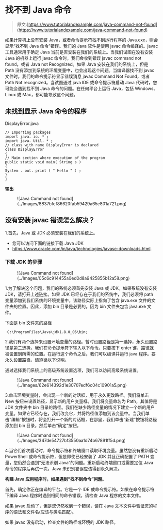 # 找不到 Java 命令

> 原文:[https://www.tutorialandexample.com/java-command-not-found](https://www.tutorialandexample.com/java-command-not-found)

如果计算机上没有安装 Java，或者命令提示符找不到运行程序的 Java.exe，则会显示“找不到 Java 命令”错误。我们的 Java 软件是使用 javac 命令编译的。javac 工具通常用于确定 Java 当前是否安装在我们的系统上。当我们试图在没有安装 Java 的机器上运行 javac 命令时，我们会收到错误 javac command not found，或者 Java not Recognized。如果 Java 安装在我们的系统上，但是 Path 没有添加到系统的环境变量中，也会出现这个问题。当编译器找不到 javac 文件时，我们的命令提示符显示错误消息 javac Command Not Found，或者 Path Not recognized。当试图通过 java IDE 或命令提示符启动 Java 代码时，您可能会遇到找不到 Java 命令的问题。在任何平台上运行 Java，包括 Windows、Linux 或 Mac，都可能导致这个问题。

## 未找到显示 Java 命令的程序

DisplayError.java

```
// Importing packages 
import java. io. * ;
import java. Util. * ;
// class with name DisplayError is declared
class DisplayError
{
// Main section where execution of the program 
public static void main( String s )
{
System . out. print ( " Hello " ) ;
}
}
```

**输出**

<figure class="wp-block-image">![Java Command not found](../Images/8837bfcf86620fab59429a65e801a721.png)</figure>

## 没有安装 javac 错误怎么解决？

1.首先，Java 或 JDK 必须安装在我们的系统上。

*   您可以访问下面的链接下载 Java JDK
*   https://www.oracle.com/in/java/technologies/javase-downloads.html.

### 下载 JDK 的步骤

<figure class="wp-block-image">![Java Command not found](../Images/05c6c914455a0ed0d8a9425855b12a58.png)</figure>

1.为了解决这个问题，我们的系统必须首先安装 Java 或 JDK。如果系统没有安装 JDK，请打开上述链接。如果 JDK 已经存在于我们的系统中，我们必须将 path 变量添加到我们系统的环境变量中。该路径实际上指向了包含 java.exe 文件的文件夹的位置。因此，添加 bin 目录是必要的，因为 bin 文件夹包含 java.exe 文件。

下面是 bin 文件夹的路径

```
 C:\ProgramFiles\Java\jdk1.8.0_05\bin;
```

2.我们有两个选择来设置环境变量的路径。暂时设置路径是第一选择，永久设置路径是第二选择。我们在命令提示符下输入以下命令。只要按下 enter 键，路径就被设置到所需的位置。在运行这个命令之后，我们可以编译并运行 java 程序。要永久设置路径，请遵循以下说明。

通过选择我们系统上的高级系统设置选项，我们可以访问高级系统设置。

<figure class="wp-block-image">![Java Command not found](../Images/62e614392d1e30707edf6c04c10901a5.png)</figure>

3.单击环境变量时，会出现一个新的对话框，用于永久更改路径。我们将单击 New 按钮来设置路径，显示新的用户变量框。我们将变量命名为 Path，其值将是 JDK 文件夹中 bin 目录的路径。我们在缺少路径变量的情况下建立一个新的用户变量。如果它已经存在，我们改变它，并将路径值添加到该变量中。当我们单击“编辑”按钮时，将会打开一个新的对话框，在那里，我们单击“新建”按钮将路径添加到 bin 目录，然后单击“确定”按钮。

<figure class="wp-block-image">![Java Command not found](../Images/347de54727bf3550aa1d74b67891ff5d.png)</figure>

4.当它们首次启动时，命令提示符和终端窗口读取环境变量。虽然您没有重新启动 PowerShell 或命令提示符，但是即使已经安装了 JDK 并且正确配置了 PATH 变量，您仍然会遇到“无法识别 Java”的问题。重新启动终端窗口或需要定位 Java 命令的程序后再试一次。Java 未识别错误应该得到永久解决。

**构建 Java 应用程序时，如果遇到“找不到命令”问题**。

首先，确定你正在编译的平台。它是一个 IDE 或命令提示符。如果在命令提示符下编译 Java 程序时遇到相同的命令错误，请检查 Java 程序的文本文件。

如果 javac 启动了，但是您仍然收到一个错误，请在 Java 文本文件中验证您的程序的语法和文件名(应该与类名匹配)。

如果 javac 没有启动，检查文件的路径或环境的 JDK 路径。